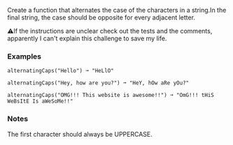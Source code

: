 Create a function that alternates the case of the characters in a string.In the final string, the case should be opposite for every adjacent letter.

⚠️If the instructions are unclear check out the tests and the comments, apparently I can't explain this challenge to save my life.


### Examples ###
    alternatingCaps("Hello") ➞ "HeLlO"

    alternatingCaps("Hey, how are you?") ➞ "HeY, hOw aRe yOu?"

    alternatingCaps("OMG!!! This website is awesome!!") ➞ "OmG!!! tHiS WeBsItE Is aWeSoMe!!"


### Notes ###
The first character should always be UPPERCASE.